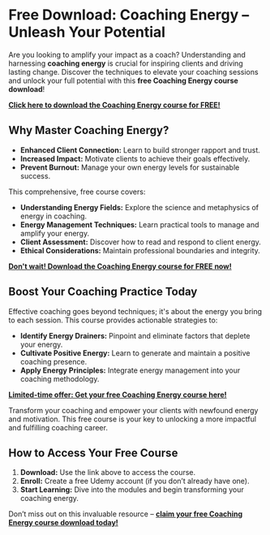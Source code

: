 # Free Download: Coaching Energy – Unleash Your Potential

Are you looking to amplify your impact as a coach? Understanding and harnessing **coaching energy** is crucial for inspiring clients and driving lasting change. Discover the techniques to elevate your coaching sessions and unlock your full potential with this **free Coaching Energy course download**!

[**Click here to download the Coaching Energy course for FREE!**](https://udemywork.com/coaching-energy)

## Why Master Coaching Energy?

*   **Enhanced Client Connection:** Learn to build stronger rapport and trust.
*   **Increased Impact:** Motivate clients to achieve their goals effectively.
*   **Prevent Burnout:** Manage your own energy levels for sustainable success.

This comprehensive, free course covers:

*   **Understanding Energy Fields:** Explore the science and metaphysics of energy in coaching.
*   **Energy Management Techniques:** Learn practical tools to manage and amplify your energy.
*   **Client Assessment:** Discover how to read and respond to client energy.
*   **Ethical Considerations:** Maintain professional boundaries and integrity.

[**Don't wait! Download the Coaching Energy course for FREE now!**](https://udemywork.com/coaching-energy)

## Boost Your Coaching Practice Today

Effective coaching goes beyond techniques; it's about the energy you bring to each session. This course provides actionable strategies to:

*   **Identify Energy Drainers:** Pinpoint and eliminate factors that deplete your energy.
*   **Cultivate Positive Energy:** Learn to generate and maintain a positive coaching presence.
*   **Apply Energy Principles:** Integrate energy management into your coaching methodology.

[**Limited-time offer: Get your free Coaching Energy course here!**](https://udemywork.com/coaching-energy)

Transform your coaching and empower your clients with newfound energy and motivation. This free course is your key to unlocking a more impactful and fulfilling coaching career.

## How to Access Your Free Course

1.  **Download:** Use the link above to access the course.
2.  **Enroll:** Create a free Udemy account (if you don’t already have one).
3.  **Start Learning:** Dive into the modules and begin transforming your coaching energy.

Don’t miss out on this invaluable resource – **[claim your free Coaching Energy course download today!](https://udemywork.com/coaching-energy)**
